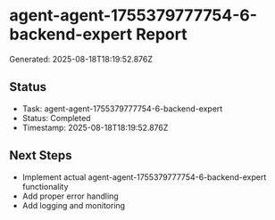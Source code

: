 # agent-agent-1755379777754-6-backend-expert Report

Generated: 2025-08-18T18:19:52.876Z

## Status
- Task: agent-agent-1755379777754-6-backend-expert
- Status: Completed
- Timestamp: 2025-08-18T18:19:52.876Z

## Next Steps
- Implement actual agent-agent-1755379777754-6-backend-expert functionality
- Add proper error handling
- Add logging and monitoring
